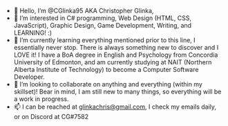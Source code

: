 - 👋 Hello, I’m @CGlinka95 AKA Christopher Glinka,
- 👀 I’m interested in C# programming, Web Design (HTML, CSS, JavaScript), Graphic Design, Game Development, Writing, and LEARNING! :) 
- 🌱 I’m currently learning everything mentioned prior to this line, I essentially never stop. There is always something new to discover and I LOVE it! 
      I have a BoA degree in English and Psychology from Concordia University of Edmonton, and am currently studying at NAIT (Northern Alberta Institute of Technology) to become a Computer Software Developer. 
- 💞️ I’m looking to collaborate on anything and everything (within my skillset)! Bear in mind, I am still new to many things, so everything will be a work in progress. 
- 📫 I can be reached at glinkachris@gmail.com, I check my emails daily, or on Discord at CG#7582 

<!---
CGlinka95/CGlinka95 is a ✨ special ✨ repository because its `README.md` (this file) appears on your GitHub profile.
You can click the Preview link to take a look at your changes.
--->
